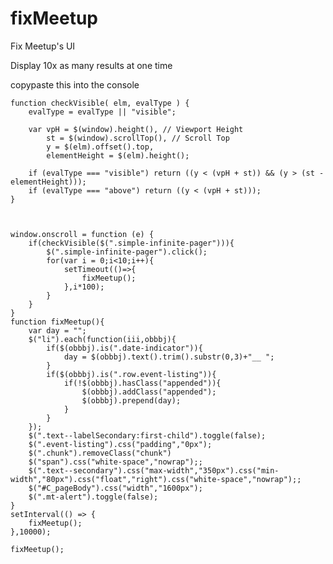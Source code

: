 # fixMeetup
Fix Meetup's UI

Display 10x as many results at one time

copypaste this into the console

	function checkVisible( elm, evalType ) {
		evalType = evalType || "visible";

		var vpH = $(window).height(), // Viewport Height
			st = $(window).scrollTop(), // Scroll Top
			y = $(elm).offset().top,
			elementHeight = $(elm).height();

		if (evalType === "visible") return ((y < (vpH + st)) && (y > (st - elementHeight)));
		if (evalType === "above") return ((y < (vpH + st)));
	}



	window.onscroll = function (e) {  
		if(checkVisible($(".simple-infinite-pager"))){
			$(".simple-infinite-pager").click();
			for(var i = 0;i<10;i++){
				setTimeout(()=>{
					fixMeetup();
				},i*100);
			}
		}
	} 
	function fixMeetup(){
		var day = "";
		$("li").each(function(iii,obbbj){
			if($(obbbj).is(".date-indicator")){
				day = $(obbbj).text().trim().substr(0,3)+"__ ";
			}
			if($(obbbj).is(".row.event-listing")){
				if(!$(obbbj).hasClass("appended")){
					$(obbbj).addClass("appended");
					$(obbbj).prepend(day);
				}
			}
		});
		$(".text--labelSecondary:first-child").toggle(false);
		$(".event-listing").css("padding","0px");
		$(".chunk").removeClass("chunk")
		$("span").css("white-space","nowrap");;
		$(".text--secondary").css("max-width","350px").css("min-width","80px").css("float","right").css("white-space","nowrap");;
		$("#C_pageBody").css("width","1600px");
		$(".mt-alert").toggle(false);
	}
	setInterval(() => {
		fixMeetup();
	},10000);

	fixMeetup();
